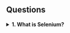 ## Questions

<details>
<summary><b>1. What is Selenium?</b></summary>

---

  <p>Selenium is an open-source automation testing tool used for testing web applications. It provides a set of libraries and APIs that allow developers to interact with web elements, simulate user actions, and validate web application behavior. Selenium supports various programming languages such as Java, Python, C#, Ruby, and JavaScript.</p>

</details>
